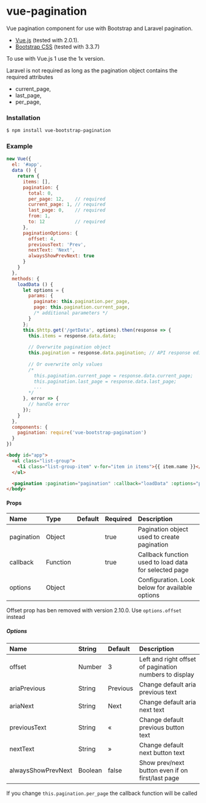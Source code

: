 # vue-pagination
Vue pagination component for use with Bootstrap and Laravel pagination.

* [Vue.js](http://vuejs.org/) (tested with 2.0.1).
* [Bootstrap CSS](http://getbootstrap.com/) (tested with 3.3.7)

To use with Vue.js 1 use the 1x version.

Laravel is not required as long as the pagination object contains the required attributes
* current_page,
* last_page,
* per_page,

### Installation

```bash
$ npm install vue-bootstrap-pagination
```

### Example
```js
new Vue({
  el: '#app',
  data () {
    return {
      items: [],
      pagination: {
        total: 0,
        per_page: 12,    // required
        current_page: 1, // required
        last_page: 0,    // required
        from: 1,
        to: 12           // required
      },
      paginationOptions: {
		offset: 4,
        previousText: 'Prev',
        nextText: 'Next',
        alwaysShowPrevNext: true
      }
    }
  },
  methods: {
    loadData () {
      let options = {
        params: {
          paginate: this.pagination.per_page,
          page: this.pagination.current_page,
          /* additional parameters */
        }
      };
      this.$http.get('/getData', options).then(response => {
        this.items = response.data.data;
        
        // Overwrite pagination object
        this.pagination = response.data.pagination; // API response edited to have pagination data under pagination object
        
        // Or overwrite only values
        /*
          this.pagination.current_page = response.data.current_page;
          this.pagination.last_page = response.data.last_page;
          ...
        */
      }, error => {
        // handle error
      });
    }
  },
  components: {
    pagination: require('vue-bootstrap-pagination')
  }
})
```

```html
<body id="app">
  <ul class="list-group">
    <li class="list-group-item" v-for="item in items">{{ item.name }}</li>
  </ul>

  <pagination :pagination="pagination" :callback="loadData" :options="paginationOptions"></pagination>
</body>
```

#### Props
| Name          | Type     | Default | Required | Description
| :------------ | :--------| :-------| :--------| :-----------
| pagination    | Object   |         | true     | Pagination object used to create pagination
| callback      | Function |         | true     | Callback function used to load data for selected page
| options       | Object   |         |          | Configuration. Look below for available options

Offset prop has ben removed with version 2.10.0. Use `options.offset` instead

##### Options
| Name                | String  | Default     | Description
| :-------------------| :-------| :-----------| :-------
| offset              | Number  | 3           | Left and right offset of pagination numbers to display
| ariaPrevious        | String  | Previous    | Change default aria previous text
| ariaNext            | String  | Next        | Change default aria next text
| previousText        | String  | «           | Change default previous button text
| nextText            | String  | »           | Change default next button text
| alwaysShowPrevNext  | Boolean | false       | Show prev/next button even if on first/last page

If you change `this.pagination.per_page` the callback function will be called
